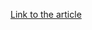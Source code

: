 [Link to the article](https://www.bleepingcomputer.com/news/security/nokia-says-hackers-leaked-third-party-app-source-code/)
